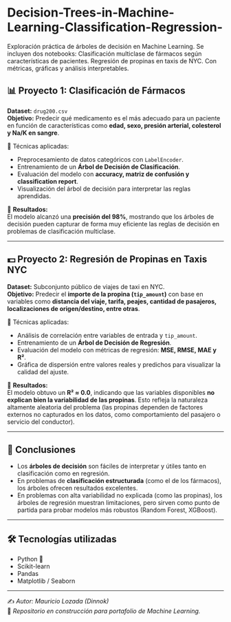 # Decision-Trees-in-Machine-Learning-Classification-Regression-
Exploración práctica de árboles de decisión en Machine Learning. Se incluyen dos notebooks:  Clasificación multiclase de fármacos según características de pacientes.  Regresión de propinas en taxis de NYC. Con métricas, gráficas y análisis interpretables.

## 📊 Proyecto 1: Clasificación de Fármacos  

**Dataset:** `drug200.csv`  
**Objetivo:** Predecir qué medicamento es el más adecuado para un paciente en función de características como **edad, sexo, presión arterial, colesterol y Na/K en sangre**.  

🔹 Técnicas aplicadas:  
- Preprocesamiento de datos categóricos con `LabelEncoder`.  
- Entrenamiento de un **Árbol de Decisión de Clasificación**.  
- Evaluación del modelo con **accuracy, matriz de confusión y classification report**.  
- Visualización del árbol de decisión para interpretar las reglas aprendidas.  

📌 **Resultados:**  
El modelo alcanzó una **precisión del 98%**, mostrando que los árboles de decisión pueden capturar de forma muy eficiente las reglas de decisión en problemas de clasificación multiclase.  

---

## 💵 Proyecto 2: Regresión de Propinas en Taxis NYC  

**Dataset:** Subconjunto público de viajes de taxi en NYC.  
**Objetivo:** Predecir el **importe de la propina (`tip_amount`)** con base en variables como **distancia del viaje, tarifa, peajes, cantidad de pasajeros, localizaciones de origen/destino, entre otras**.  

🔹 Técnicas aplicadas:  
- Análisis de correlación entre variables de entrada y `tip_amount`.  
- Entrenamiento de un **Árbol de Decisión de Regresión**.  
- Evaluación del modelo con métricas de regresión: **MSE, RMSE, MAE y R²**.  
- Gráfica de dispersión entre valores reales y predichos para visualizar la calidad del ajuste.  

📌 **Resultados:**  
El modelo obtuvo un **R² ≈ 0.0**, indicando que las variables disponibles **no explican bien la variabilidad de las propinas**. Esto refleja la naturaleza altamente aleatoria del problema (las propinas dependen de factores externos no capturados en los datos, como comportamiento del pasajero o servicio del conductor).  

---

## 🚀 Conclusiones  

- Los **árboles de decisión** son fáciles de interpretar y útiles tanto en clasificación como en regresión.  
- En problemas de **clasificación estructurada** (como el de los fármacos), los árboles ofrecen resultados excelentes.  
- En problemas con alta variabilidad no explicada (como las propinas), los árboles de regresión muestran limitaciones, pero sirven como punto de partida para probar modelos más robustos (Random Forest, XGBoost).  

---

## 🛠️ Tecnologías utilizadas  

- Python 🐍  
- Scikit-learn  
- Pandas  
- Matplotlib / Seaborn  

---

✍️ *Autor: Mauricio Lozada (Dinnok)*  
📌 *Repositorio en construcción para portafolio de Machine Learning.*

